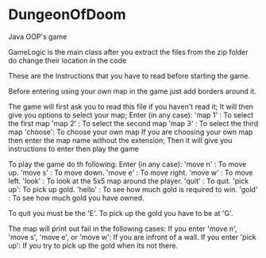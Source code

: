 # DungeonOfDoom
Java OOP's game

GameLogic is the main class
after you extract the files from the zip folder do change their location in the code

These are the Instructions that you have to read before starting the game.

Before entering using your own map in the game just add borders around it.

The game will first ask you to read this file if you haven't read it;
It will then give you options to select your map;
Enter (in any case):
	'map 1' : To select the first map
	'map 2' : To select the second map
	'map 3' : To select the third map
	'choose': To choose your own map
If you are choosing your own map then enter the map name without the extension;
Then it will give you instructions to enter then play the game

To play the game do th following:
	Enter (in any case):
		'move n' : To move up.
		'move s' : To move down.
		'move e' : To move right.
		'move w' : To move left.
		'look'	 : To look at the 5x5 map around the player.
		'quit'	 : To quit.
		'pick up': To pick up gold.
		'hello'	 : To see how much gold is required to win.
		'gold'	 : To see how much gold you have owned.

To quit you must be the 'E'.
To pick up the gold you have to be at 'G'.

The map will print out fail in the following cases:
	If you enter 'move n', 'move s', 'move e', or 'move w':
		If you are infront of a wall.
	If you enter 'pick up':
		If you try to pick up the gold when its not there.
